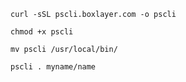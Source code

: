 ```shell
curl -sSL pscli.boxlayer.com -o pscli
```

```shell
chmod +x pscli
```

```shell
mv pscli /usr/local/bin/
```

```shell
pscli . myname/name
```
